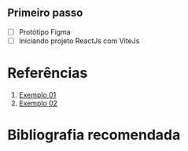 ##  Primeiro passo

- [ ] Protótipo Figma
- [ ] Iniciando projeto ReactJs com ViteJs

# Referências

1. [Exemplo 01](https://seuelias.com/)
1. [Exemplo 02](https://www.behance.net/gallery/164899193/Barber-Shop-Website?tracking_source=search_projects&l=19)

# Bibliografia recomendada

